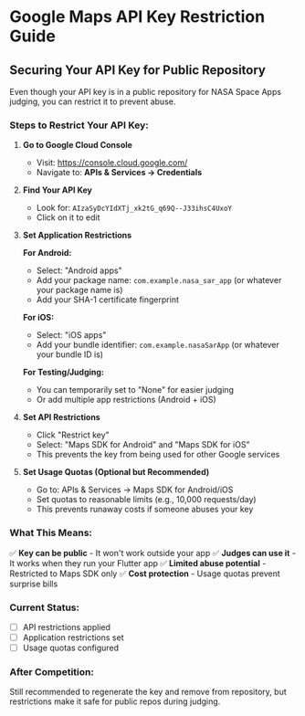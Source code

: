 # Google Maps API Key Restriction Guide

## Securing Your API Key for Public Repository

Even though your API key is in a public repository for NASA Space Apps judging, you can restrict it to prevent abuse.

### Steps to Restrict Your API Key:

1. **Go to Google Cloud Console**
   - Visit: https://console.cloud.google.com/
   - Navigate to: **APIs & Services → Credentials**

2. **Find Your API Key**
   - Look for: `AIzaSyDcYIdXTj_xk2tG_q69Q--J33ihsC4UxoY`
   - Click on it to edit

3. **Set Application Restrictions**

   **For Android:**
   - Select: "Android apps"
   - Add your package name: `com.example.nasa_sar_app` (or whatever your package name is)
   - Add your SHA-1 certificate fingerprint

   **For iOS:**
   - Select: "iOS apps"
   - Add your bundle identifier: `com.example.nasaSarApp` (or whatever your bundle ID is)

   **For Testing/Judging:**
   - You can temporarily set to "None" for easier judging
   - Or add multiple app restrictions (Android + iOS)

4. **Set API Restrictions**
   - Click "Restrict key"
   - Select: "Maps SDK for Android" and "Maps SDK for iOS"
   - This prevents the key from being used for other Google services

5. **Set Usage Quotas (Optional but Recommended)**
   - Go to: APIs & Services → Maps SDK for Android/iOS
   - Set quotas to reasonable limits (e.g., 10,000 requests/day)
   - This prevents runaway costs if someone abuses your key

### What This Means:

✅ **Key can be public** - It won't work outside your app
✅ **Judges can use it** - It works when they run your Flutter app
✅ **Limited abuse potential** - Restricted to Maps SDK only
✅ **Cost protection** - Usage quotas prevent surprise bills

### Current Status:

- [ ] API restrictions applied
- [ ] Application restrictions set
- [ ] Usage quotas configured

### After Competition:

Still recommended to regenerate the key and remove from repository, but restrictions make it safe for public repos during judging.

